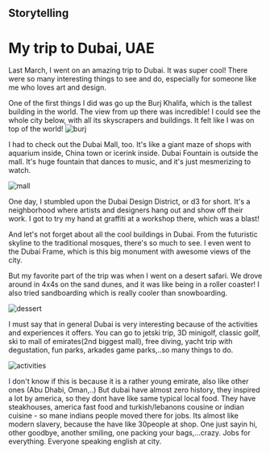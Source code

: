 ## Storytelling

# My trip to Dubai, UAE

Last March, I went on an amazing trip to Dubai. It was super cool! There were so many interesting things to see and do, especially for someone like me who loves art and design.

One of the first things I did was go up the Burj Khalifa, which is the tallest building in the world. The view from up there was incredible! I could see the whole city below, with all its skyscrapers and buildings. It felt like I was on top of the world!
![burj](https://github.com/bucharova/english-for-designers/assets/150127129/97177d27-ae37-4eca-b67f-d9b826ec1096)


I had to check out the Dubai Mall, too. It's like a giant maze of shops with aquarium inside, China town or icerink inside. Dubai Fountain is outside the mall. It's huge fountain that dances to music, and it's just mesmerizing to watch.

![mall](https://github.com/bucharova/english-for-designers/assets/150127129/245a87d9-1bf3-4f87-bb89-041b8094733c)

One day, I stumbled upon the Dubai Design District, or d3 for short. It's a neighborhood where artists and designers hang out and show off their work. I got to try my hand at graffiti at a workshop there, which was a blast!

And let's not forget about all the cool buildings in Dubai. From the futuristic skyline to the traditional mosques, there's so much to see. I even went to the Dubai Frame, which is this big monument with awesome views of the city.

But my favorite part of the trip was when I went on a desert safari. We drove around in 4x4s on the sand dunes, and it was like being in a roller coaster! I also tried sandboarding which is really cooler than snowboarding.

![dessert](https://github.com/bucharova/english-for-designers/assets/150127129/88cfd4bf-d12d-4d4b-adc7-6d668505927d)

I must say that in general Dubai is very interesting because of the activities and experiences it offers. You can go to jetski trip, 3D minigolf, classic goílf, ski to mall of emirates(2nd biggest mall), free diving, yacht trip with degustation, fun parks, arkades game parks,..so many things to do.

![activities](https://github.com/bucharova/english-for-designers/assets/150127129/8242cf9b-a4ce-40ce-9573-17ad93138bbc)

I don't know if this is because it is a rather young emirate, also like other ones (Abu Dhabi, Oman,..) But dubai have almost zero history, they inspired a lot by america, so they dont have like same typical local food. They have steakhouses, america fast food and turkish/lebanons cousine or indian cuisine - so mane indians people moved there for jobs. Its almost like modern slavery, because the have like 30people at shop. One just sayin hi, other goodbye, another smiling, one packing your bags,...crazy. Jobs for everything. Everyone speaking english at city. 





